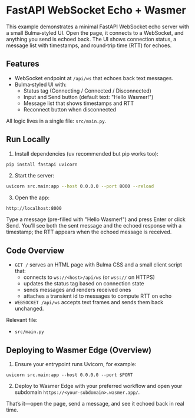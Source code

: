 # FastAPI WebSocket Echo + Wasmer

This example demonstrates a minimal FastAPI WebSocket echo server with a small Bulma‑styled UI. Open the page, it connects to a WebSocket, and anything you send is echoed back. The UI shows connection status, a message list with timestamps, and round‑trip time (RTT) for echoes.

## Features

- WebSocket endpoint at `/api/ws` that echoes back text messages.
- Bulma‑styled UI with:
  - Status tag (Connecting / Connected / Disconnected)
  - Input and Send button (default text: "Hello Wasmer!")
  - Message list that shows timestamps and RTT
  - Reconnect button when disconnected

All logic lives in a single file: `src/main.py`.

## Run Locally

1. Install dependencies (uv recommended but pip works too):

```bash
pip install fastapi uvicorn
```

2. Start the server:

```bash
uvicorn src.main:app --host 0.0.0.0 --port 8000 --reload
```

3. Open the app:

```
http://localhost:8000
```

Type a message (pre-filled with "Hello Wasmer!") and press Enter or click Send. You’ll see both the sent message and the echoed response with a timestamp; the RTT appears when the echoed message is received.

## Code Overview

- `GET /` serves an HTML page with Bulma CSS and a small client script that:
  - connects to `ws://<host>/api/ws` (or `wss://` on HTTPS)
  - updates the status tag based on connection state
  - sends messages and renders received ones
  - attaches a transient id to messages to compute RTT on echo
- `WEBSOCKET /api/ws` accepts text frames and sends them back unchanged.

Relevant file:

- `src/main.py`

## Deploying to Wasmer Edge (Overview)

1. Ensure your entrypoint runs Uvicorn, for example:

```
uvicorn src.main:app --host 0.0.0.0 --port $PORT
```

2. Deploy to Wasmer Edge with your preferred workflow and open your subdomain `https://<your-subdomain>.wasmer.app/`.

That’s it—open the page, send a message, and see it echoed back in real time.
